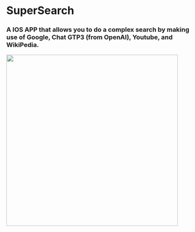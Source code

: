 # SuperSearch
### A IOS APP that allows you to do a complex search by making use of Google, Chat GTP3 (from OpenAI), Youtube, and WikiPedia.
<img src="https://user-images.githubusercontent.com/69118018/210194076-6a6153e1-d8b3-4c5b-9949-02c6d85206fc.gif" width="450"/>


